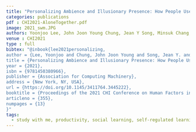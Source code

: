 ```yaml
---
title: "Personalizing Ambience and Illusionary Presence: How People Use “Study with Me” Videos to Create Effective Studying Environments"
categories: publications
pdf : CHI2021-AloneTogether.pdf
image: 2021_swm.JPG
authors: Yoonjoo Lee, John Joon Young Chung, Jean Y Song, Minsuk Chang, Juho Kim
venue : CHI2021
type : full
bibtex: "@inbook{lee2021personalizing,
author = {Lee, Yoonjoo and Chung, John Joon Young and Song, Jean Y. and Chang, Minsuk and Kim, Juho},
title = {Personalizing Ambience and Illusionary Presence: How People Use “Study with Me” Videos to Create Effective Studying Environments},
year = {2021},
isbn = {9781450380966},
publisher = {Association for Computing Machinery},
address = {New York, NY, USA},
url = {https://doi.org/10.1145/3411764.3445222},
booktitle = {Proceedings of the 2021 CHI Conference on Human Factors in Computing Systems},
articleno = {355},
numpages = {13}
}"
tags:
  - study with me, productivity, social learning, self-regulated learning, social presence, motivation, distraction, interview, mixed-method
---
```

